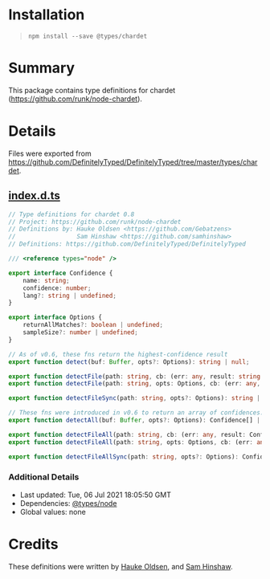 # Installation
> `npm install --save @types/chardet`

# Summary
This package contains type definitions for chardet (https://github.com/runk/node-chardet).

# Details
Files were exported from https://github.com/DefinitelyTyped/DefinitelyTyped/tree/master/types/chardet.
## [index.d.ts](https://github.com/DefinitelyTyped/DefinitelyTyped/tree/master/types/chardet/index.d.ts)
````ts
// Type definitions for chardet 0.8
// Project: https://github.com/runk/node-chardet
// Definitions by: Hauke Oldsen <https://github.com/Gebatzens>
//                 Sam Hinshaw <https://github.com/samhinshaw>
// Definitions: https://github.com/DefinitelyTyped/DefinitelyTyped

/// <reference types="node" />

export interface Confidence {
    name: string;
    confidence: number;
    lang?: string | undefined;
}

export interface Options {
    returnAllMatches?: boolean | undefined;
    sampleSize?: number | undefined;
}

// As of v0.6, these fns return the highest-confidence result
export function detect(buf: Buffer, opts?: Options): string | null;

export function detectFile(path: string, cb: (err: any, result: string | null) => void): void;
export function detectFile(path: string, opts: Options, cb: (err: any, result: string | null) => void): void;

export function detectFileSync(path: string, opts?: Options): string | null;

// These fns were introduced in v0.6 to return an array of confidences.
export function detectAll(buf: Buffer, opts?: Options): Confidence[] | null;

export function detectFileAll(path: string, cb: (err: any, result: Confidence[] | null) => void): void;
export function detectFileAll(path: string, opts: Options, cb: (err: any, result: Confidence[] | null) => void): void;

export function detectFileAllSync(path: string, opts?: Options): Confidence[] | null;

````

### Additional Details
 * Last updated: Tue, 06 Jul 2021 18:05:50 GMT
 * Dependencies: [@types/node](https://npmjs.com/package/@types/node)
 * Global values: none

# Credits
These definitions were written by [Hauke Oldsen](https://github.com/Gebatzens), and [Sam Hinshaw](https://github.com/samhinshaw).
